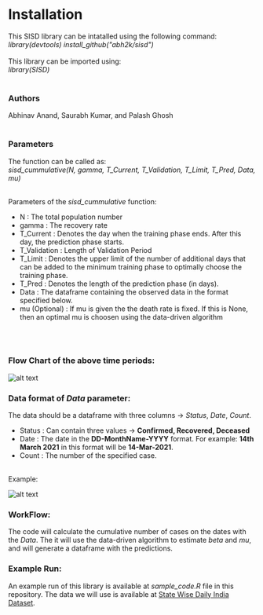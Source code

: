 # Installation

This SISD library can be intatalled using the following command: <br>
*library(devtools)*
*install_github("abh2k/sisd")*<br> <br>
This library can be imported using: <br>
*library(SISD)*<br><br>

### Authors
Abhinav Anand, Saurabh Kumar, and Palash Ghosh
<br><br>
### Parameters
The function can be called as: <br>
*sisd_cummulative(N, gamma, T_Current, T_Validation, T_Limit, T_Pred, Data, mu)* 
<br><br>

Parameters of the *sisd_cummulative* function:
<ul>
<li>N : The total population number</li>
<li>gamma : The recovery rate</li>
<li>T_Current : Denotes the day when the training phase ends. After this day, the prediction phase starts.</li>
<li>T_Validation : Length of Validation Period</li>
<li>T_Limit : Denotes the upper limit of the number of additional days that can be added to the minimum training phase to optimally choose the training phase.</li>
<li>T_Pred : Denotes the length of the prediction phase (in days).</li> 
<li>Data : The dataframe containing the observed data in the format specified below.</li>
<li>mu (Optional) : If mu is given the the death rate is fixed. If this is None, then an optimal mu is choosen using the data-driven algorithm</li> 
</ul>
<br><br>

### Flow Chart of the above time periods:<br>

![alt text](https://github.com/abh2k/sisd/blob/main/Flow_Chart.png?raw=true)

### Data format of *Data* parameter:<br>

The data should be a dataframe with three columns -> *Status*, *Date*, *Count*. <br>
<ul>
  <li>Status : Can contain three values -> <b>Confirmed, Recovered, Deceased</b></li>  
  <li>Date : The date in the <b>DD-MonthName-YYYY</b> format. For example: <b>14th March 2021</b> in this format will be <b>14-Mar-2021</b>.
  <li>Count : The number of the specified case.
</ul>
<br>
Example:<br>

![alt text](https://github.com/abh2k/sisd/blob/main/Data.png?raw=true)

### WorkFlow:
The code will calculate the cumulative number of cases on the dates with the *Data*. The it will use the data-driven algorithm to estimate *beta* and *mu*, and will generate a dataframe with the predictions.

###  Example Run:
An example run of this library is available at *sample_code.R* file in this repository.
The data we will use is available at [State Wise Daily India Dataset](https://api.covid19india.org/csv/latest/state_wise_daily.csv).

